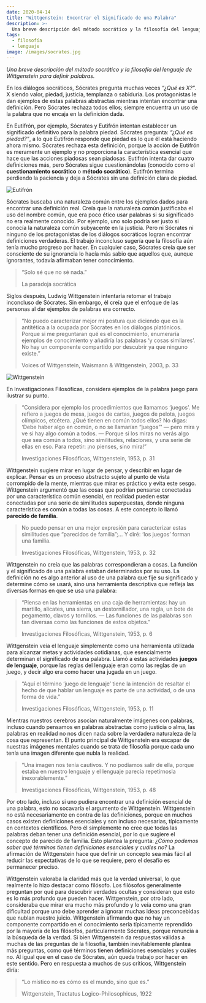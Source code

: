 ```yaml
---
date: 2020-04-14
title: "Wittgenstein: Encontrar el Significado de una Palabra"
description: >-
  Una breve descripción del método socrático y la filosofía del lenguaje de Wittgenstein para definir palabras.
tags:
  - filosofía
  - lenguaje
image: /images/socrates.jpg
---
```


*Una breve descripción del método socrático y la filosofía del lenguaje de Wittgenstein para definir palabras.*

En los diálogos socráticos, Sócrates pregunta muchas veces *“¿Qué es X?”*. X siendo valor, piedad, justicia, templanza o sabiduría. Los protagonistas le dan ejemplos de estas palabras abstractas mientras intentan encontrar una definición. Pero Sócrates rechaza todos ellos; siempre encuentra un uso de la palabra que no encaja en la definición dada.

En Eutifrón, por ejemplo, Sócrates y Eutifrón intentan establecer un significado definitivo para la palabra piedad. Sócrates pregunta: *“¿Qué es piedad?”*, a lo que Eutifrón responde que piedad es lo que él está haciendo ahora mismo. Sócrates rechaza esta definición, porque la acción de Eutifrón es meramente un ejemplo y no proporciona la característica esencial que hace que las acciones piadosas sean piadosas. Eutifrón intenta dar cuatro definiciones más, pero Sócrates sigue cuestionándolas (conocido como el **cuestionamiento socrático** o **método socrático**). Eutifrón termina perdiendo la paciencia y deja a Sócrates sin una definición clara de piedad.

![Eutifrón](https://miro.medium.com/max/1200/0*JvZwMoSu7ABRDgQU)

Sócrates buscaba una naturaleza común entre los ejemplos dados para encontrar una definición real. Creía que la naturaleza común justificaba el uso del nombre común, que era poco ético usar palabras si su significado no era realmente conocido. Por ejemplo, uno solo podría ser justo si conocía la naturaleza común subyacente en la justicia. Pero ni Sócrates ni ninguno de los protagonistas de los diálogos socráticos logran encontrar definiciones verdaderas. El trabajo inconcluso sugería que la filosofía aún tenía mucho progreso por hacer. En cualquier caso, Sócrates creía que ser consciente de su ignorancia lo hacía más sabio que aquellos que, aunque ignorantes, todavía afirmaban tener conocimiento.

> “Solo sé que no sé nada.”
>
> La paradoja socrática

Siglos después, Ludwig Wittgenstein intentaría retomar el trabajo inconcluso de Sócrates. Sin embargo, él creía que el enfoque de las personas al dar ejemplos de palabras era correcto.

> “No puedo caracterizar mejor mi postura que diciendo que es la antitética a la ocupada por Sócrates en los diálogos platónicos. Porque si me preguntaran qué es el conocimiento, enumeraría ejemplos de conocimiento y añadiría las palabras ‘y cosas similares’. No hay un componente compartido por descubrir ya que ninguno existe.”
>
> Voices of Wittgenstein, Waismann & Wittgenstein, 2003, p. 33

![Wittgenstein](https://miro.medium.com/max/800/0*z-u5VJtjCSKd2xiL.webp)

En Investigaciones Filosóficas, considera ejemplos de la palabra juego para ilustrar su punto.

> “Considera por ejemplo los procedimientos que llamamos ‘juegos’. Me refiero a juegos de mesa, juegos de cartas, juegos de pelota, juegos olímpicos, etcétera. ¿Qué tienen en común todos ellos? No digas: ‘Debe haber algo en común, o no se llamarían “juegos”’ — pero mira y ve si hay algo común a todos. — Porque si los miras no verás algo que sea común a todos, sino similitudes, relaciones, y una serie de ellas en eso. Para repetir: ¡no pienses, sino mira!”
>
> Investigaciones Filosóficas, Wittgenstein, 1953, p. 31

Wittgenstein sugiere mirar en lugar de pensar, y describir en lugar de explicar. Pensar es un proceso abstracto sujeto al punto de vista corrompido de la mente, mientras que mirar es práctico y evita este sesgo. Wittgenstein argumentó que las cosas que podrían pensarse conectadas por una característica común esencial, en realidad pueden estar conectadas por una serie de similitudes superpuestas, donde ninguna característica es común a todas las cosas. A este concepto lo llamó **parecido de familia**.

> No puedo pensar en una mejor expresión para caracterizar estas similitudes que “parecidos de familia”;… Y diré: ‘los juegos’ forman una familia.
>
> Investigaciones Filosóficas, Wittgenstein, 1953, p. 32

Wittgenstein no creía que las palabras correspondieran a cosas. La función y el significado de una palabra estaban determinados por su uso. La definición no es algo anterior al uso de una palabra que fije su significado y determine cómo se usará, sino una herramienta descriptiva que refleja las diversas formas en que se usa una palabra:

> “Piensa en las herramientas en una caja de herramientas: hay un martillo, alicates, una sierra, un destornillador, una regla, un bote de pegamento, clavos y tornillos. — Las funciones de las palabras son tan diversas como las funciones de estos objetos.”
>
> Investigaciones Filosóficas, Wittgenstein, 1953, p. 6

Wittgenstein veía el lenguaje simplemente como una herramienta utilizada para alcanzar metas y actividades cotidianas, que esencialmente determinan el significado de una palabra. Llamó a estas actividades **juegos de lenguaje**, porque las reglas del lenguaje eran como las reglas de un juego, y decir algo era como hacer una jugada en un juego.

> “Aquí el término ‘juego de lenguaje’ tiene la intención de resaltar el hecho de que hablar un lenguaje es parte de una actividad, o de una forma de vida.”
>
> Investigaciones Filosóficas, Wittgenstein, 1953, p. 11

Mientras nuestros cerebros asocian naturalmente imágenes con palabras, incluso cuando pensamos en palabras abstractas como justicia o alma, las palabras en realidad no nos dicen nada sobre la verdadera naturaleza de la cosa que representan. El punto principal de Wittgenstein era escapar de nuestras imágenes mentales cuando se trata de filosofía porque cada uno tenía una imagen diferente que nubla la realidad.

> “Una imagen nos tenía cautivos. Y no podíamos salir de ella, porque estaba en nuestro lenguaje y el lenguaje parecía repetírnosla inexorablemente.”
>
> Investigaciones Filosóficas, Wittgenstein, 1953, p. 48

Por otro lado, incluso si uno pudiera encontrar una definición esencial de una palabra, esto no socavaría el argumento de Wittgenstein. Wittgenstein no está necesariamente en contra de las definiciones, porque en muchos casos existen definiciones esenciales y son incluso necesarias, típicamente en contextos científicos. Pero él simplemente no cree que todas las palabras deban tener una definición esencial, por lo que sugiere el concepto de parecido de familia. Esto plantea la pregunta: *¿Cómo podemos saber qué términos tienen definiciones esenciales y cuáles no?* La afirmación de Wittgenstein hace que definir un concepto sea más fácil al reducir las expectativas de lo que se requiere, pero el desafío es permanecer preciso.

Wittgenstein valoraba la claridad más que la verdad universal, lo que realmente lo hizo destacar como filósofo. Los filósofos generalmente preguntan por qué para descubrir verdades ocultas y consideran que esto es lo más profundo que pueden hacer. Wittgenstein, por otro lado, consideraba que mirar era mucho más profundo y lo veía como una gran dificultad porque uno debe aprender a ignorar muchas ideas preconcebidas que nublan nuestro juicio. Wittgenstein afirmando que no hay un componente compartido en el conocimiento sería típicamente reprendido por la mayoría de los filósofos, particularmente Sócrates, porque renuncia a la búsqueda de la verdad. Si bien Wittgenstein da respuestas válidas a muchas de las preguntas de la filosofía, también inevitablemente plantea más preguntas, como qué términos tienen definiciones esenciales y cuáles no. Al igual que en el caso de Sócrates, aún queda trabajo por hacer en este sentido. Pero en respuesta a muchos de sus críticos, Wittgenstein diría:

> “Lo místico no es cómo es el mundo, sino que es.”
>
> Wittgenstein, Tractatus Logico-Philosophicus, 1922
